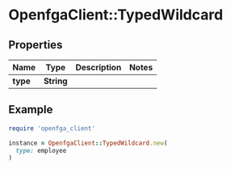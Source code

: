# OpenfgaClient::TypedWildcard

## Properties

| Name | Type | Description | Notes |
| ---- | ---- | ----------- | ----- |
| **type** | **String** |  |  |

## Example

```ruby
require 'openfga_client'

instance = OpenfgaClient::TypedWildcard.new(
  type: employee
)
```

